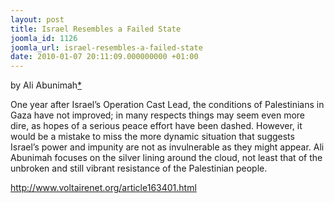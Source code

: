 ```yaml
---
layout: post
title: Israel Resembles a Failed State
joomla_id: 1126
joomla_url: israel-resembles-a-failed-state
date: 2010-01-07 20:11:09.000000000 +01:00
---
```

<span>by   					   					  Ali Abunimah<a href="http://www.voltairenet.org/article163401.html#auteur124622" title="Co-founder of The Electronic Intifada. Author of One Country: A Bold Proposal to End the Israeli-Palestinian Impasse">*</a></span>
<div>
<p>One year after Israel’s Operation Cast Lead, the conditions of Palestinians in Gaza have not improved; in many respects things may seem even more dire, as hopes of a serious peace effort have been dashed. However, it would be a mistake to miss the more dynamic situation that suggests Israel’s power and impunity are not as invulnerable as they might appear. Ali Abunimah focuses on the silver lining around the cloud, not least that of the unbroken and still vibrant resistance of the Palestinian people.</p>
</div>
<div><a href="http://www.voltairenet.org/article163401.html">http://www.voltairenet.org/article163401.html</a></div>
<div></div>
<div></div>
